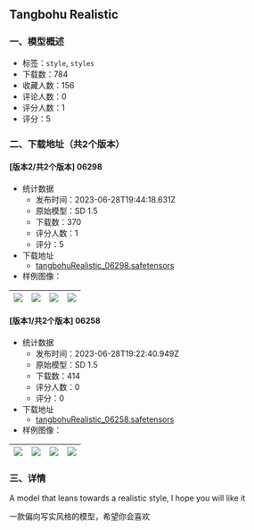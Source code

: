 ## Tangbohu Realistic
### 一、模型概述

- 标签：`style`, `styles`
- 下载数：784
- 收藏人数：156
- 评论人数：0
- 评分人数：1
- 评分：5

### 二、下载地址（共2个版本）

#### [版本2/共2个版本] 06298

- 统计数据
  - 发布时间：2023-06-28T19:44:18.631Z
  - 原始模型：SD 1.5
  - 下载数：370
  - 评分人数：1
  - 评分：5
- 下载地址
  - [tangbohuRealistic_06298.safetensors](https://civitai.com/api/download/models/106071)
- 样例图像：

| <img src="https://image.civitai.com/xG1nkqKTMzGDvpLrqFT7WA/0c7209d2-0795-4f58-beec-f446eca5314d/width=450/1325426.jpeg" /> | <img src="https://image.civitai.com/xG1nkqKTMzGDvpLrqFT7WA/a4fc15aa-90c7-47ed-9ec7-5302d35d7e61/width=450/1325431.jpeg" /> | <img src="https://image.civitai.com/xG1nkqKTMzGDvpLrqFT7WA/ab080d1b-f781-4f17-9cdd-acc4ec8903da/width=450/1325419.jpeg" /> | <img src="https://image.civitai.com/xG1nkqKTMzGDvpLrqFT7WA/37b8d54d-35ef-4b85-b3cb-32cc56bb8f2e/width=450/1325415.jpeg" /> |
| ---- | ---- | ---- | ---- |

#### [版本1/共2个版本] 06258

- 统计数据
  - 发布时间：2023-06-28T19:22:40.949Z
  - 原始模型：SD 1.5
  - 下载数：414
  - 评分人数：0
  - 评分：0
- 下载地址
  - [tangbohuRealistic_06258.safetensors](https://civitai.com/api/download/models/103207)
- 样例图像：

| <img src="https://image.civitai.com/xG1nkqKTMzGDvpLrqFT7WA/8f7a7ea2-d05a-43d1-9d5d-1848eea8ebc6/width=450/1274896.jpeg" /> | <img src="https://image.civitai.com/xG1nkqKTMzGDvpLrqFT7WA/cedc8bc8-b30e-4438-9064-6916f8661bce/width=450/1274898.jpeg" /> | <img src="https://image.civitai.com/xG1nkqKTMzGDvpLrqFT7WA/4da3329a-ce0d-4454-80f1-89e2b0a6951f/width=450/1274895.jpeg" /> | <img src="https://image.civitai.com/xG1nkqKTMzGDvpLrqFT7WA/544f8bd4-f7bc-4247-bfe7-1591cdcdd9dd/width=450/1274897.jpeg" /> |
| ---- | ---- | ---- | ---- |


### 三、详情
<p>A model that leans towards a realistic style, I hope you will like it</p><p></p><p>一款偏向写实风格的模型，希望你会喜欢</p>
